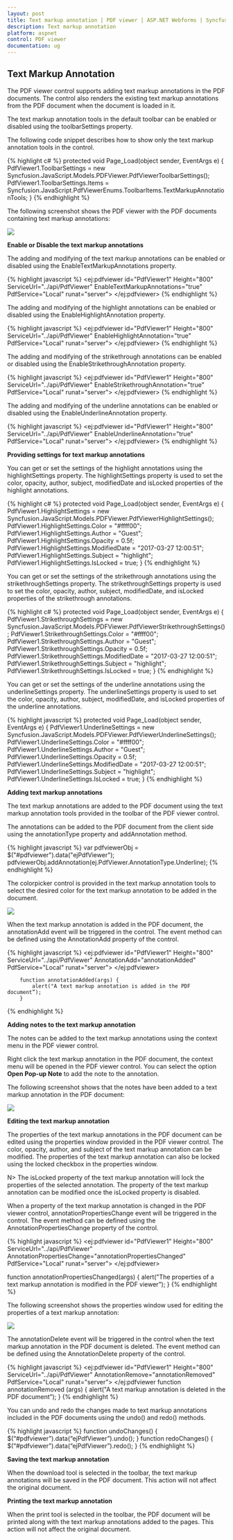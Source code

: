 ```yaml
---
layout: post
title: Text markup annotation | PDF viewer | ASP.NET Webforms | Syncfusion
description: Text markup annotation
platform: aspnet
control: PDF viewer
documentation: ug
---
```


## Text Markup Annotation

The PDF viewer control supports adding text markup annotations in the PDF documents. The control also renders the existing text markup annotations from the PDF document when the document is loaded in it.

The text markup annotation tools in the default toolbar can be enabled or disabled using the toolbarSettings property.

The following code snippet describes how to show only the text markup annotation tools in the control.

{% highlight c# %}
protected void Page_Load(object sender, EventArgs e)
        {
            PdfViewer1.ToolbarSettings = new Syncfusion.JavaScript.Models.PDFViewer.PdfViewerToolbarSettings();
            PdfViewer1.ToolbarSettings.Items = Syncfusion.JavaScript.PdfViewerEnums.ToolbarItems.TextMarkupAnnotationTools;
        }
{% endhighlight %}

The following screenshot shows the PDF viewer with the PDF documents containing text markup annotations:

![](Text-Markup-Annotation_images/Text_Markup_Annotations_img1.png)

**Enable or Disable the text markup annotations**

The adding and modifying of the text markup annotations can be enabled or disabled using the EnableTextMarkupAnnotations property.

{% highlight javascript %}
<ej:pdfviewer id="PdfViewer1" Height="800"  
            ServiceUrl="../api/PdfViewer" EnableTextMarkupAnnotations="true"
            PdfService="Local"
            runat="server">
        </ej:pdfviewer>
{% endhighlight %}

The adding and modifying of the highlight annotations can be enabled or disabled using the EnableHighlightAnnotation property.

{% highlight javascript %}
<ej:pdfviewer id="PdfViewer1" Height="800"  
            ServiceUrl="../api/PdfViewer" EnableHighlightAnnotation="true"
            PdfService="Local"
            runat="server">
        </ej:pdfviewer>
{% endhighlight %}

The adding and modifying of the strikethrough annotations can be enabled or disabled using the EnableStrikethroughAnnotation property.

{% highlight javascript %}
<ej:pdfviewer id="PdfViewer1" Height="800"  
            ServiceUrl="../api/PdfViewer" EnableStrikethroughAnnotation="true"
            PdfService="Local"
            runat="server">
        </ej:pdfviewer>
{% endhighlight %}

The adding and modifying of the underline annotations can be enabled or disabled using the EnableUnderlineAnnotation property.

{% highlight javascript %}
  <ej:pdfviewer id="PdfViewer1" Height="800"  
            ServiceUrl="../api/PdfViewer" EnableUnderlineAnnotation="true"
            PdfService="Local"
            runat="server">
        </ej:pdfviewer>
{% endhighlight %}

**Providing settings for text markup annotations**

You can get or set the settings of the highlight annotations using the highlightSettings property. The highlightSettings property is used to set the color, opacity, author, subject, modifiedDate and isLocked properties of the highlight annotations.

{% highlight c# %}
protected void Page_Load(object sender, EventArgs e)
        {
            PdfViewer1.HighlightSettings = new Syncfusion.JavaScript.Models.PDFViewer.PdfViewerHighlightSettings();
            PdfViewer1.HighlightSettings.Color = "#ffff00";
            PdfViewer1.HighlightSettings.Author = "Guest";
            PdfViewer1.HighlightSettings.Opacity = 0.5f;
            PdfViewer1.HighlightSettings.ModifiedDate = "2017-03-27 12:00:51";
            PdfViewer1.HighlightSettings.Subject = "highlight";
            PdfViewer1.HighlightSettings.IsLocked = true;
        }
{% endhighlight %}

You can get or set the settings of the strikethrough annotations using the strikethroughSettings property. The strikethroughSettings property is used to set the color, opacity, author, subject, modifiedDate, and isLocked properties of the strikethrough annotations.

{% highlight c# %}
   protected void Page_Load(object sender, EventArgs e)
        {
            PdfViewer1.StrikethroughSettings = new Syncfusion.JavaScript.Models.PDFViewer.PdfViewerStrikethroughSettings();
            PdfViewer1.StrikethroughSettings.Color = "#ffff00";
            PdfViewer1.StrikethroughSettings.Author = "Guest";
            PdfViewer1.StrikethroughSettings.Opacity = 0.5f;
            PdfViewer1.StrikethroughSettings.ModifiedDate = "2017-03-27 12:00:51";
            PdfViewer1.StrikethroughSettings.Subject = "highlight";
            PdfViewer1.StrikethroughSettings.IsLocked = true;
        }
{% endhighlight %}

You can get or set the settings of the underline annotations using the underlineSettings property. The underlineSettings property is used to set the color, opacity, author, subject, modifiedDate, and isLocked properties of the underline annotations.

{% highlight javascript %}
  protected void Page_Load(object sender, EventArgs e)
        {
            PdfViewer1.UnderlineSettings = new Syncfusion.JavaScript.Models.PDFViewer.PdfViewerUnderlineSettings();
            PdfViewer1.UnderlineSettings.Color = "#ffff00";
            PdfViewer1.UnderlineSettings.Author = "Guest";
            PdfViewer1.UnderlineSettings.Opacity = 0.5f;
            PdfViewer1.UnderlineSettings.ModifiedDate = "2017-03-27 12:00:51";
            PdfViewer1.UnderlineSettings.Subject = "highlight";
            PdfViewer1.UnderlineSettings.IsLocked = true;
        }
{% endhighlight %}

**Adding text markup annotations**

The text markup annotations are added to the PDF document using the text markup annotation tools provided in the toolbar of the PDF viewer control.

The annotations can be added to the PDF document from the client side using the annotationType property and addAnnotation method.

{% highlight javascript %}
var pdfviewerObj = $("#pdfviewer").data("ejPdfViewer");
pdfviewerObj.addAnnotation(ej.PdfViewer.AnnotationType.Underline);
{% endhighlight %}

The colorpicker control is provided in the text markup annotation tools to select the desired color for the text markup annotation to be added in the document.

![](Text-Markup-Annotation_images/Text_Markup_Annotations_img2.png)

When the text markup annotation is added in the PDF document, the annotationAdd event will be triggered in the control. The event method can be defined using the AnnotationAdd property of the control.

{% highlight javascript %}
 <ej:pdfviewer id="PdfViewer1" Height="800"  
            ServiceUrl="../api/PdfViewer" AnnotationAdd="annotationAdded"
            PdfService="Local"
            runat="server">
        </ej:pdfviewer>

        function annotationAdded(args) {
            alert("A text markup annotation is added in the PDF document”);
        }

{% endhighlight %}

**Adding notes to the text markup annotation**

The notes can be added to the text markup annotations using the context menu  in the PDF viewer control.

Right click the text markup annotation in the PDF document, the context menu will be opened in the PDF viewer control. You can select the option **Open Pop-up Note** to add the note to the annotation.

The following screenshot shows that the notes have been added to a text markup annotation in the PDF document:

![](Text-Markup-Annotation_images/Text_Markup_Annotations_img3.png)

**Editing the text markup annotation**

The properties of the text markup annotations in the PDF document can be edited using the properties window provided in the PDF viewer control. The color, opacity, author, and subject of the text markup annotation can be modified. The properties of the text markup annotation can also be locked using the locked checkbox in the properties window.

N> The isLocked property of the text markup annotation will lock the properties of the selected annotation. The property of the text markup annotation can be modified once the isLocked property is disabled.

When a property of the text markup annotation is changed in the PDF viewer control, annotationPropertiesChange event will be triggered in the control. The event method can be defined using the AnnotationPropertiesChange property of the control.

{% highlight javascript %}
<ej:pdfviewer id="PdfViewer1" Height="800"  
            ServiceUrl="../api/PdfViewer" AnnotationPropertiesChange="annotationPropertiesChanged"
            PdfService="Local"
            runat="server">
        </ej:pdfviewer>

function annotationPropertiesChanged(args) {
            alert("The properties of a text markup annotation is modified in the PDF viewer”);
        }
{% endhighlight %}

The following screenshot shows the properties window used for editing the properties of a text markup annotation:

![](Text-Markup-Annotation_images/Text_Markup_Annotations_img4.png)

The annotationDelete event will be triggered in the control when the text markup annotation in the PDF document is deleted. The event method can be defined using the AnnotationDelete property of the control.

{% highlight javascript %}
  <ej:pdfviewer id="PdfViewer1" Height="800"  
            ServiceUrl="../api/PdfViewer" AnnotationRemove="annotationRemoved"
            PdfService="Local"
            runat="server">
        </ej:pdfviewer
function annotationRemoved (args) {
            alert("A text markup annotation is deleted in the PDF document”);
        }
{% endhighlight %}

You can undo and redo the changes made to text markup annotations included in the PDF documents using the undo() and redo() methods.

{% highlight javascript %}
 function undoChanges() {
        $(“#pdfviewer”).data(“ejPdfViewer”).undo();
    }
    function redoChanges() {
        $(“#pdfviewer”).data(“ejPdfViewer”).redo();
    }
{% endhighlight %}

**Saving the text markup annotation**

When the download tool is selected in the toolbar, the text markup annotations will be saved in the PDF document. This action will not affect the original document.

**Printing the text markup annotation**

When the print tool is selected in the toolbar, the PDF document will be printed along with the text markup annotations added to the pages. This action will not affect the original document.
